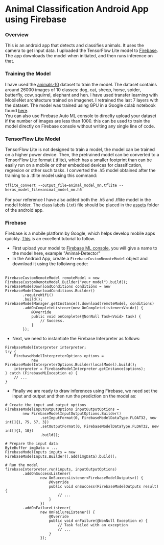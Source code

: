 # Animal Classification Android App using Firebase
### Overview
This is an android app that detects and classifies animals. It uses the camera to get input data. I uploaded the TensorFlow Lite model to [Firebase](https://firebase.google.com/). The app downloads the model when initiated, and then runs inference on that.

### Training the Model
I have used the [animals-10](https://www.kaggle.com/alessiocorrado99/animals10) dataset to train the model. The dataset contains around 26000 images of 10 classes: dog, cat, sheep, horse, spider, butterfly, cow, squirrel, elephant and hen. I have used transfer learning with MobileNet architecture trained on imagenet. I retrained the last 7 layers with the dataset. The model was trained using GPU in a Google colab notebook found [here](https://colab.research.google.com/drive/1A7ygwjQto6N-btHTbAnILP7c4kHFZjKV).
<br/>
You can also use Firebase Auto ML console to direclty upload your dataset if the number of images are less than 1000. this can be used to train the model directly on Firebase console without writing any single line of code.

### TensorFlow Lite Model
TensorFlow Lite is not designed to train a model, the model can be trained on a higher power device. Then, the pretrained model can be converted to a TensorFlow Lite format (.tflite), which has a smaller footprint than can be easily run on a mobile or other embedded devices for classification, regresion or other such tasks. I converted the .h5 model obtained after the training to a .tflite model using this command: <br/><br/> 
```tflite_convert --output_file=animal_model_mn.tflite --keras_model_file=animal_model_mn.h5```
<br/><br/> For your reference I have also added both the .h5 and .tflite model in the model folder. The class labels (.txt) file should be placed in the [assets](https://github.com/mrinalTheCoder/ObjectDetectionApp/tree/master/app/src/main/assets) folder of the android app. 

### Firebase
Firebase is a mobile platform by Google, which helps develop mobile apps quickly. [This](https://firebase.google.com/docs/ml-kit/android/use-custom-models) is an excellent tutorial to follow.
* First upload your model to [Firebase ML console](https://console.firebase.google.com/project/_/ml/apis), you will give a name to the model here, example "Animal-Detector"
* In the Android App, create a ```FirebaseCustomRemoteModel``` object and download it using the folloiwng code:<br/><br/> 
```
FirebaseCustomRemoteModel remoteModel = new FirebaseCustomRemoteModel.Builder("your_model").build();
FirebaseModelDownloadConditions conditions = new FirebaseModelDownloadConditions.Builder()
        .requireWifi()
        .build();
FirebaseModelManager.getInstance().download(remoteModel, conditions)
        .addOnCompleteListener(new OnCompleteListener<Void>() {
            @Override
            public void onComplete(@NonNull Task<Void> task) {
                // Success.
            }
        });
```
* Next, we need to instantiate the Firebase Interpreter as follows:
```
FirebaseModelInterpreter interpreter;
try {
    FirebaseModelInterpreterOptions options =
            new FirebaseModelInterpreterOptions.Builder(localModel).build();
    interpreter = FirebaseModelInterpreter.getInstance(options);
} catch (FirebaseMLException e) {
    // ...
}
```
* Finally we are ready to draw inferences using Firebase, we need set the input and output and then run the prediction on the model as:
```
# Create the input and output options
FirebaseModelInputOutputOptions inputOutputOptions =
        new FirebaseModelInputOutputOptions.Builder()
                .setInputFormat(0, FirebaseModelDataType.FLOAT32, new int[]{1, 75, 57, 3})
                .setOutputFormat(0, FirebaseModelDataType.FLOAT32, new int[]{1, 10})
                .build();
                
# Prepare the input data  
ByteBuffer imgData = ...
FirebaseModelInputs inputs = new FirebaseModelInputs.Builder().add(imgData).build();

# Run the model
firebaseInterpreter.run(inputs, inputOutputOptions)
        .addOnSuccessListener(
                new OnSuccessListener<FirebaseModelOutputs>() {
                    @Override
                    public void onSuccess(FirebaseModelOutputs result) {
                        // ...
                    }
                })
        .addOnFailureListener(
                new OnFailureListener() {
                    @Override
                    public void onFailure(@NonNull Exception e) {
                        // Task failed with an exception
                        // ...
                    }
                });                

```
